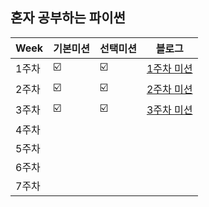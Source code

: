 ## 혼자 공부하는 파이썬

| Week | 기본미션 | 선택미션 | 블로그 |
| ------ | -- | -- |----------- |
| 1주차 | ☑️ | ☑️ | [1주차 미션](https://rei050r.tistory.com/147) |
| 2주차 | ☑️ | ☑️ | [2주차 미션](https://rei050r.tistory.com/153) |
| 3주차 | ☑️ | ☑️ | [3주차 미션](https://rei050r.tistory.com/157) |
| 4주차 |  |  |  |
| 5주차 |  |  |   |
| 6주차 |  |  |  |
| 7주차 |  |  |  |

